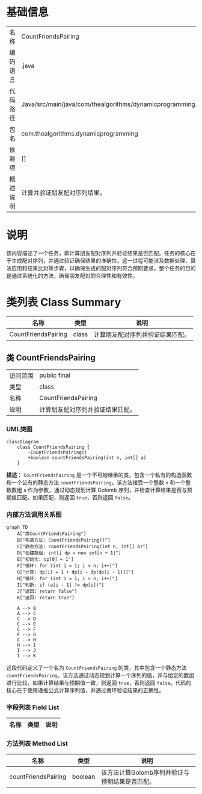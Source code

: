 # 基础信息

|      |      |
|------|------|
| 名称 | CountFriendsPairing |
| 编码语言 | .java |
| 代码路径 | Java/src/main/java/com/thealgorithms/dynamicprogramming/CountFriendsPairing.java |
| 包名 | com.thealgorithms.dynamicprogramming |
| 依赖项 | [] |
| 概述说明 | 计算并验证朋友配对序列结果。 |

# 说明

该内容描述了一个任务，即计算朋友配对序列并验证结果是否匹配。任务的核心在于生成配对序列，并通过验证确保结果的准确性。这一过程可能涉及数据处理、算法应用和结果比对等步骤，以确保生成的配对序列符合预期要求。整个任务的目的是通过系统化的方法，确保朋友配对的合理性和有效性。

# 类列表 Class Summary

| 名称   | 类型  | 说明 |
|-------|------|-------------|
| CountFriendsPairing | class | 计算朋友配对序列并验证结果匹配。 |



## 类 CountFriendsPairing

|      |      |
|------|------|
| 访问范围 | public final |
| 类型 | class |
| 名称 | CountFriendsPairing |
| 说明 | 计算朋友配对序列并验证结果匹配。 |


### UML类图

```mermaid
classDiagram
    class CountFriendsPairing {
        -CountFriendsPairing()
        +boolean countFriendsPairing(int n, int[] a)
    }
```

**描述：**
`CountFriendsPairing` 是一个不可被继承的类，包含一个私有的构造函数和一个公有的静态方法 `countFriendsPairing`。该方法接受一个整数 `n` 和一个整数数组 `a` 作为参数，通过动态规划计算 Golomb 序列，并检查计算结果是否与预期值匹配。如果匹配，则返回 `true`，否则返回 `false`。


### 内部方法调用关系图

```mermaid
graph TD
    A["类CountFriendsPairing"]
    B["构造方法: CountFriendsPairing()"]
    C["静态方法: countFriendsPairing(int n, int[] a)"]
    D["创建数组: int[] dp = new int[n + 1]"]
    E["初始化: dp[0] = 1"]
    F["循环: for (int i = 1; i < n; i++)"]
    G["计算: dp[i] = 1 + dp[i - dp[dp[i - 1]]]"]
    H["循环: for (int i = 1; i < n; i++)"]
    I["判断: if (a[i - 1] != dp[i])"]
    J["返回: return false"]
    K["返回: return true"]

    A --> B
    A --> C
    C --> D
    C --> E
    C --> F
    F --> G
    C --> H
    H --> I
    I --> J
    I --> K
```

这段代码定义了一个名为 `CountFriendsPairing` 的类，其中包含一个静态方法 `countFriendsPairing`。该方法通过动态规划计算一个序列的值，并与给定的数组进行比较，如果计算结果与预期值一致，则返回 `true`，否则返回 `false`。代码的核心在于使用递推公式计算序列值，并通过循环验证结果的正确性。

### 字段列表 Field List

| 名称  | 类型  | 说明 |
|-------|-------|------|

### 方法列表 Method List

| 名称  | 类型  | 说明 |
|-------|-------|------|
| countFriendsPairing | boolean | 该方法计算Golomb序列并验证与预期结果是否匹配。 |




